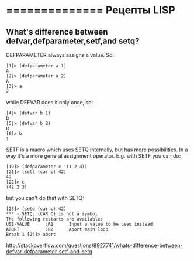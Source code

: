 ==============
 Рецепты LISP
==============

What's difference between defvar,defparameter,setf,and setq?
------------------------------------------------------------
DEFPARAMETER always assigns a value. So:

	[1]> (defparameter a 1)
	A
	[2]> (defparameter a 2)
	A
	[3]> a
	2
while DEFVAR does it only once, so:

	[4]> (defvar b 1)
	B
	[5]> (defvar b 2)
	B
	[6]> b
	1
SETF is a macro which uses SETQ internally, but has more possibilities. In a way it's a more general assignment operator. E.g. with SETF you can do:

	[19]> (defparameter c '(1 2 3))
	[21]> (setf (car c) 42)                                              
	42
	[22]> c
	(42 2 3)
but you can't do that with SETQ:

	[23]> (setq (car c) 42)                                              
	*** - SETQ: (CAR C) is not a symbol
	The following restarts are available:
	USE-VALUE      :R1      Input a value to be used instead.
	ABORT          :R2      Abort main loop
	Break 1 [24]> abort

http://stackoverflow.com/questions/8927741/whats-difference-between-defvar-defparameter-setf-and-setq